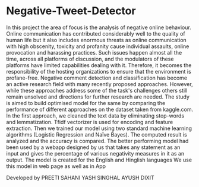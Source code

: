# Negative-Tweet-Detector

In this project the area of focus is the analysis of negative online behaviour. Online 
communication has contributed considerably well to the quality of human life but it 
also includes enormous threats as online communication with high obscenity, 
toxicity and profanity cause individual assaults, online provocation and harassing 
practices. Such issues happen almost all the time, across all platforms of discussion, 
and the modulators of these platforms have limited capabilities dealing with it. 
Therefore, it becomes the responsibility of the hosting organizations to ensure that 
the environment is profane-free. 
Negative comment detection and classification has become an active research field 
with many recently proposed approaches. However, while these approaches address 
some of the task's challenges others still remain unsolved and directions for further 
research are needed.
The study is aimed to build optimised model for the same by comparing the 
performance of different approaches on the dataset taken from kaggle.com. In the 
first approach, we cleaned the text data by eliminating stop-words and 
lemmatization. Tfidf vectorizer is used for encoding and feature extraction. Then we 
trained our model using two standard machine learning algorithms (Logistic 
Regression and Naïve Bayes). The computed result is analyzed and the accuracy is 
compared. The better performing model had been used by a webapp designed by us 
that takes any statement as an input and gives the percentage of various negativity 
measures in it as an output. The model is created for the English and Hinglish 
languages
We use this model in web page as well as in App

Developed by
PREETI SAHANI
YASH SINGHAL 
AYUSH DIXIT
